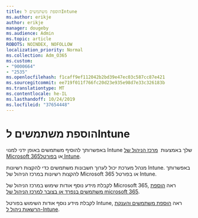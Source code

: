 ```yaml
---
title: הוספת משתמשים לIntune
ms.author: erikje
author: erikje
manager: dougeby
ms.audience: Admin
ms.topic: article
ROBOTS: NOINDEX, NOFOLLOW
localization_priority: Normal
ms.collection: Adm_O365
ms.custom:
- "9000664"
- "2535"
ms.openlocfilehash: f1caff9ef112042b2bd39e47ec03c587cc87e421
ms.sourcegitcommit: ee719f011f766fc20d23e935e98d7e33c326183b
ms.translationtype: MT
ms.contentlocale: he-IL
ms.lasthandoff: 10/24/2019
ms.locfileid: "37654448"
---
```

# <a name="add-users-to-intune"></a>הוספת משתמשים לIntune

באפשרותך להוסיף משתמשים באופן ידני למנוי Intune שלך באמצעות  [מרכז הניהול של Microsoft 365](https://admin.microsoft.com/)או [בפורטל Intune](https://portal.azure.com/#blade/Microsoft_Intune_DeviceSettings/ExtensionLandingBlade/overview).

מנהל מערכת יכול לערוך חשבונות משתמשים כדי להקצות רשיונות Intune. באפשרותך להקצות רשיונות במרכז הניהול של Microsoft 365 או בפורטל Intune.

לקבלת מידע נוסף אודות שימוש במרכז הניהול של Microsoft 365, ראה [הוספת משתמשים בנפרד או בצובר למרכז הניהול של microsoft 365](https://support.office.com/article/Add-users-individually-or-in-bulk-to-Office-365-Admin-Help-1970f7d6-03b5-442f-b385-5880b9c256ec).

לקבלת מידע נוסף אודות השימוש בפורטל Intune, ראה [הוספת משתמשים והענקת הרשאות ניהול ל-Intune](https://docs.microsoft.com/en-us/intune/fundamentals/users-add).